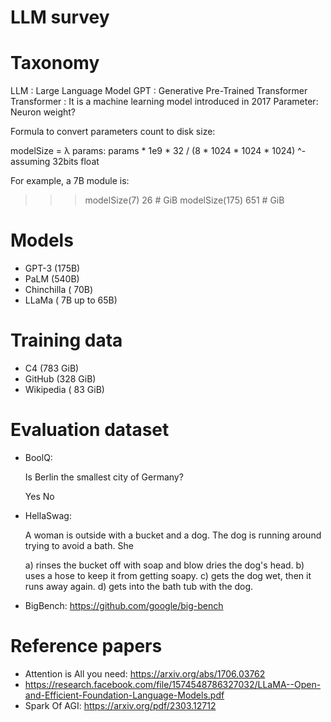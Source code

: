 LLM survey
==========

# Taxonomy

LLM : Large Language Model
GPT : Generative Pre-Trained Transformer
Transformer : It is a machine learning model introduced in 2017
Parameter: Neuron weight?

Formula to convert parameters count to disk size:

modelSize = λ params: params * 1e9 * 32  / (8 * 1024 * 1024 * 1024)
                                     ^- assuming 32bits float

For example, a 7B module is:

>>> modelSize(7)
 26 # GiB
>>> modelSize(175)
651 # GiB


# Models

- GPT-3      (175B)
- PaLM       (540B)
- Chinchilla ( 70B)
- LLaMa      (  7B up to 65B)


# Training data

- C4        (783 GiB)
- GitHub    (328 GiB)
- Wikipedia ( 83 GiB)


# Evaluation dataset

- BoolQ:

  Is Berlin the smallest city of Germany?

    Yes
    No

- HellaSwag:

  A woman is outside with a bucket and a dog. The dog is running around trying to avoid a bath. She

    a) rinses the bucket off with soap and blow dries the dog's head.
    b) uses a hose to keep it from getting soapy.
    c) gets the dog wet, then it runs away again.
    d) gets into the bath tub with the dog.

- BigBench: https://github.com/google/big-bench


# Reference papers

- Attention is All you need: https://arxiv.org/abs/1706.03762
- https://research.facebook.com/file/1574548786327032/LLaMA--Open-and-Efficient-Foundation-Language-Models.pdf
- Spark Of AGI: https://arxiv.org/pdf/2303.12712
